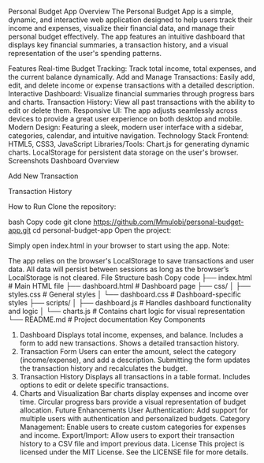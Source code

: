 Personal Budget App
Overview
The Personal Budget App is a simple, dynamic, and interactive web application designed to help users track their income and expenses, visualize their financial data, and manage their personal budget effectively. The app features an intuitive dashboard that displays key financial summaries, a transaction history, and a visual representation of the user's spending patterns.

Features
Real-time Budget Tracking: Track total income, total expenses, and the current balance dynamically.
Add and Manage Transactions: Easily add, edit, and delete income or expense transactions with a detailed description.
Interactive Dashboard: Visualize financial summaries through progress bars and charts.
Transaction History: View all past transactions with the ability to edit or delete them.
Responsive UI: The app adjusts seamlessly across devices to provide a great user experience on both desktop and mobile.
Modern Design: Featuring a sleek, modern user interface with a sidebar, categories, calendar, and intuitive navigation.
Technology Stack
Frontend: HTML5, CSS3, JavaScript
Libraries/Tools:
Chart.js for generating dynamic charts.
LocalStorage for persistent data storage on the user's browser.
Screenshots
Dashboard Overview

Add New Transaction

Transaction History

How to Run
Clone the repository:

bash
Copy code
git clone https://github.com/Mmulobi/personal-budget-app.git
cd personal-budget-app
Open the project:

Simply open index.html in your browser to start using the app.
Note:

The app relies on the browser's LocalStorage to save transactions and user data. All data will persist between sessions as long as the browser’s LocalStorage is not cleared.
File Structure
bash
Copy code
├── index.html           # Main HTML file
├── dashboard.html       # Dashboard page
├── css/
│   ├── styles.css       # General styles
│   └── dashboard.css    # Dashboard-specific styles
├── scripts/
│   ├── dashboard.js     # Handles dashboard functionality and logic
│   └── charts.js        # Contains chart logic for visual representation
└── README.md            # Project documentation
Key Components
1. Dashboard
Displays total income, expenses, and balance.
Includes a form to add new transactions.
Shows a detailed transaction history.
2. Transaction Form
Users can enter the amount, select the category (income/expense), and add a description.
Submitting the form updates the transaction history and recalculates the budget.
3. Transaction History
Displays all transactions in a table format.
Includes options to edit or delete specific transactions.
4. Charts and Visualization
Bar charts display expenses and income over time.
Circular progress bars provide a visual representation of budget allocation.
Future Enhancements
User Authentication: Add support for multiple users with authentication and personalized budgets.
Category Management: Enable users to create custom categories for expenses and income.
Export/Import: Allow users to export their transaction history to a CSV file and import previous data.
License
This project is licensed under the MIT License. See the LICENSE file for more details.